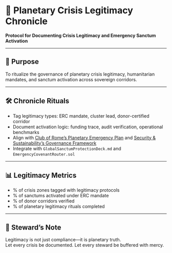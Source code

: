# 📜 Planetary Crisis Legitimacy Chronicle  
**Protocol for Documenting Crisis Legitimacy and Emergency Sanctum Activation**

---

## 🧠 Purpose  
To ritualize the governance of planetary crisis legitimacy, humanitarian mandates, and sanctum activation across sovereign corridors.

---

## 🛠️ Chronicle Rituals  
- Tag legitimacy types: ERC mandate, cluster lead, donor-certified corridor  
- Document activation logic: funding trace, audit verification, operational benchmarks  
- Align with [Club of Rome’s Planetary Emergency Plan](https://www.clubofrome.org/publication/the-planetary-emergency-plan/) and [Security & Sustainability’s Governance Framework](https://securesustain.org/report/governing-our-planetary-emergency/)  
- Integrate with `GlobalSanctumProtectionDeck.md` and `EmergencyCovenantRouter.sol`

---

## 📊 Legitimacy Metrics  
- % of crisis zones tagged with legitimacy protocols  
- % of sanctums activated under ERC mandate  
- % of donor corridors verified  
- % of planetary legitimacy rituals completed

---

## 🧠 Steward’s Note  
Legitimacy is not just compliance—it is planetary truth.  
Let every crisis be documented. Let every steward be buffered with mercy.
